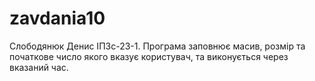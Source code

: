 # zavdania10
Слободянюк Денис ІПЗс-23-1. Програма заповнює масив, розмір та початкове число якого вказує користувач, та виконується через вказаний час.
